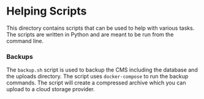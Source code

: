 # Helping Scripts

This directory contains scripts that can be used to help with various tasks. The scripts are written in Python and are meant to be run from the command line.

### Backups

The `backup.sh` script is used to backup the CMS including the database and the uploads directory. The script uses `docker-compose` to run the backup commands. The script will create a compressed archive
which you can upload to a cloud storage provider.